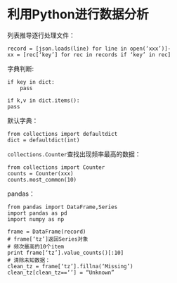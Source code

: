 # 利用Python进行数据分析

列表推导逐行处理文件：

    record = [json.loads(line) for line in open(‘xxx’)]-
	xx = [rec[‘key’] for rec in records if ‘key’ in rec]
字典判断:

	if key in dict:
		pass

	if k,v in dict.items():
	pass

默认字典：

	from collections import defaultdict
	dict = defaultdict(int)

`collections.Counter`查找出现频率最高的数据：

	from collections import Counter
	counts = Counter(xxx)
	counts.most_common(10)

pandas：

	from pandas import DataFrame,Series
	import pandas as pd
	import numpy as np

	frame = DataFrame(record)
	# frame[‘tz’]返回Series对象
	# 频次最高的10个item
	print frame[‘tz’].value_counts()[:10] 
	# 清除未知数据：
	clean_tz = frame[‘tz’].fillna(‘Missing’)
	clean_tz[clean_tz==‘’] = “Unknown”
